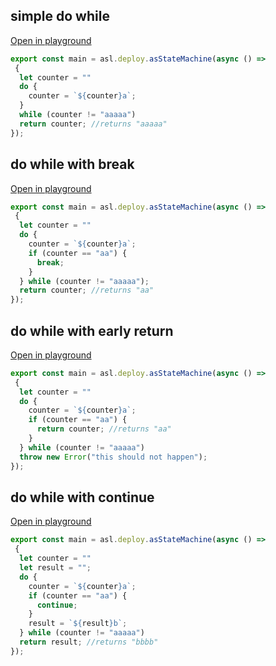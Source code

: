 
## simple do while
[Open in playground](https://asl-editor-spike-ts-stedi.vercel.app/?aW1wb3J0ICogYXMgYXNsIGZyb20gIkB0czJhc2wvYXNsLWxpYiIKCmV4cG9ydCBjb25zdCBtYWluID0gYXNsLmRlcGxveS5hc1N0YXRlTWFjaGluZShhc3luYyAoKSA9PiAKIHsKICBsZXQgY291bnRlciA9ICIiCiAgZG8gewogICAgY291bnRlciA9IGAke2NvdW50ZXJ9YWA7CiAgfQogIHdoaWxlIChjb3VudGVyICE9ICJhYWFhYSIpCiAgcmV0dXJuIGNvdW50ZXI7IC8vcmV0dXJucyAiYWFhYWEiCn0pOw==)

``` typescript
export const main = asl.deploy.asStateMachine(async () => 
 {
  let counter = ""
  do {
    counter = `${counter}a`;
  }
  while (counter != "aaaaa")
  return counter; //returns "aaaaa"
});
```


## do while with break
[Open in playground](https://asl-editor-spike-ts-stedi.vercel.app/?aW1wb3J0ICogYXMgYXNsIGZyb20gIkB0czJhc2wvYXNsLWxpYiIKCmV4cG9ydCBjb25zdCBtYWluID0gYXNsLmRlcGxveS5hc1N0YXRlTWFjaGluZShhc3luYyAoKSA9PiAKIHsKICBsZXQgY291bnRlciA9ICIiCiAgZG8gewogICAgY291bnRlciA9IGAke2NvdW50ZXJ9YWA7CiAgICBpZiAoY291bnRlciA9PSAiYWEiKSB7CiAgICAgIGJyZWFrOwogICAgfQogIH0gd2hpbGUgKGNvdW50ZXIgIT0gImFhYWFhIik7CiAgcmV0dXJuIGNvdW50ZXI7IC8vcmV0dXJucyAiYWEiCn0pOw==)

``` typescript
export const main = asl.deploy.asStateMachine(async () => 
 {
  let counter = ""
  do {
    counter = `${counter}a`;
    if (counter == "aa") {
      break;
    }
  } while (counter != "aaaaa");
  return counter; //returns "aa"
});
```


## do while with early return
[Open in playground](https://asl-editor-spike-ts-stedi.vercel.app/?aW1wb3J0ICogYXMgYXNsIGZyb20gIkB0czJhc2wvYXNsLWxpYiIKCmV4cG9ydCBjb25zdCBtYWluID0gYXNsLmRlcGxveS5hc1N0YXRlTWFjaGluZShhc3luYyAoKSA9PiAKIHsKICBsZXQgY291bnRlciA9ICIiCiAgZG8gewogICAgY291bnRlciA9IGAke2NvdW50ZXJ9YWA7CiAgICBpZiAoY291bnRlciA9PSAiYWEiKSB7CiAgICAgIHJldHVybiBjb3VudGVyOyAvL3JldHVybnMgImFhIgogICAgfQogIH0gd2hpbGUgKGNvdW50ZXIgIT0gImFhYWFhIikKICB0aHJvdyBuZXcgRXJyb3IoInRoaXMgc2hvdWxkIG5vdCBoYXBwZW4iKTsKfSk7)

``` typescript
export const main = asl.deploy.asStateMachine(async () => 
 {
  let counter = ""
  do {
    counter = `${counter}a`;
    if (counter == "aa") {
      return counter; //returns "aa"
    }
  } while (counter != "aaaaa")
  throw new Error("this should not happen");
});
```


## do while with continue
[Open in playground](https://asl-editor-spike-ts-stedi.vercel.app/?aW1wb3J0ICogYXMgYXNsIGZyb20gIkB0czJhc2wvYXNsLWxpYiIKCmV4cG9ydCBjb25zdCBtYWluID0gYXNsLmRlcGxveS5hc1N0YXRlTWFjaGluZShhc3luYyAoKSA9PiAKIHsKICBsZXQgY291bnRlciA9ICIiCiAgbGV0IHJlc3VsdCA9ICIiOwogIGRvIHsKICAgIGNvdW50ZXIgPSBgJHtjb3VudGVyfWFgOwogICAgaWYgKGNvdW50ZXIgPT0gImFhIikgewogICAgICBjb250aW51ZTsKICAgIH0KICAgIHJlc3VsdCA9IGAke3Jlc3VsdH1iYDsKICB9IHdoaWxlIChjb3VudGVyICE9ICJhYWFhYSIpCiAgcmV0dXJuIHJlc3VsdDsgLy9yZXR1cm5zICJiYmJiIgp9KTs=)

``` typescript
export const main = asl.deploy.asStateMachine(async () => 
 {
  let counter = ""
  let result = "";
  do {
    counter = `${counter}a`;
    if (counter == "aa") {
      continue;
    }
    result = `${result}b`;
  } while (counter != "aaaaa")
  return result; //returns "bbbb"
});
```


